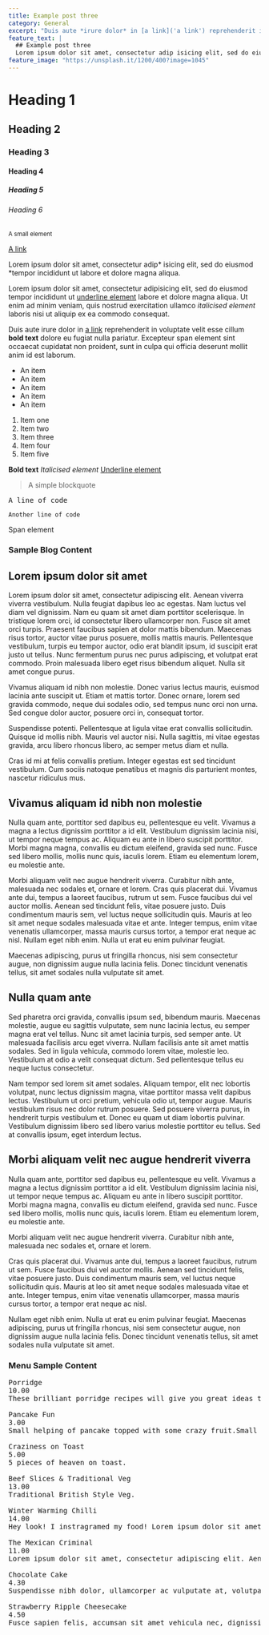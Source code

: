 ```yaml
---
title: Example post three
category: General
excerpt: "Duis aute *irure dolor* in [a link]('a link') reprehenderit in voluptate velit esse cillum **bold text** dolore eu fugiat nulla pariatur. Excepteur <span>span element</span> sint occaecat cupidatat non proident, sunt in culpa qui officia deserunt mollit anim id est laborum."
feature_text: |
  ## Example post three
  Lorem ipsum dolor sit amet, consectetur adip isicing elit, sed do eiusmod tempor incididunt ut labore et dolore magna aliqua
feature_image: "https://unsplash.it/1200/400?image=1045"
---
```


# Heading 1

## Heading 2

### Heading 3

#### Heading 4

##### Heading 5

###### Heading 6

<small>A small element</small>

[A link](# "A link")

Lorem ipsum dolor sit amet, consectetur adip* isicing elit, sed do eiusmod *tempor incididunt ut labore et dolore magna aliqua.

Lorem ipsum dolor sit amet, consectetur adipisicing elit, sed do eiusmod tempor incididunt ut <u>underline element</u> labore et dolore magna aliqua. Ut enim ad minim veniam, quis nostrud exercitation ullamco _italicised element_ laboris nisi ut aliquip ex ea commodo consequat.

Duis aute irure dolor in [a link](# "a link") reprehenderit in voluptate velit esse cillum **bold text** dolore eu fugiat nulla pariatur. Excepteur <span>span element</span> sint occaecat cupidatat non proident, sunt in culpa qui officia deserunt mollit anim id est laborum.

*   An item
*   An item
*   An item
*   An item
*   An item

1.  Item one
2.  Item two
3.  Item three
4.  Item four
5.  Item five

**Bold text** _Italicised element_ <u>Underline element</u>

> A simple blockquote

<pre>A line of code</pre>

`Another line of code`

<span>Span element</span>

### Sample Blog Content

## Lorem ipsum dolor sit amet

Lorem ipsum dolor sit amet, consectetur adipiscing elit. Aenean viverra viverra vestibulum. Nulla feugiat dapibus leo ac egestas. Nam luctus vel diam vel dignissim. Nam eu quam sit amet diam porttitor scelerisque. In tristique lorem orci, id consectetur libero ullamcorper non. Fusce sit amet orci turpis. Praesent faucibus sapien at dolor mattis bibendum. Maecenas risus tortor, auctor vitae purus posuere, mollis mattis mauris. Pellentesque vestibulum, turpis eu tempor auctor, odio erat blandit ipsum, id suscipit erat justo ut tellus. Nunc fermentum purus nec purus adipiscing, et volutpat erat commodo. Proin malesuada libero eget risus bibendum aliquet. Nulla sit amet congue purus.

Vivamus aliquam id nibh non molestie. Donec varius lectus mauris, euismod lacinia ante suscipit ut. Etiam et mattis tortor. Donec ornare, lorem sed gravida commodo, neque dui sodales odio, sed tempus nunc orci non urna. Sed congue dolor auctor, posuere orci in, consequat tortor.

Suspendisse potenti. Pellentesque at ligula vitae erat convallis sollicitudin. Quisque id mollis nibh. Mauris vel auctor nisi. Nulla sagittis, mi vitae egestas gravida, arcu libero rhoncus libero, ac semper metus diam et nulla.

Cras id mi at felis convallis pretium. Integer egestas est sed tincidunt vestibulum. Cum sociis natoque penatibus et magnis dis parturient montes, nascetur ridiculus mus.

## Vivamus aliquam id nibh non molestie

Nulla quam ante, porttitor sed dapibus eu, pellentesque eu velit. Vivamus a magna a lectus dignissim porttitor a id elit. Vestibulum dignissim lacinia nisi, ut tempor neque tempus ac. Aliquam eu ante in libero suscipit porttitor. Morbi magna magna, convallis eu dictum eleifend, gravida sed nunc. Fusce sed libero mollis, mollis nunc quis, iaculis lorem. Etiam eu elementum lorem, eu molestie ante.

Morbi aliquam velit nec augue hendrerit viverra. Curabitur nibh ante, malesuada nec sodales et, ornare et lorem. Cras quis placerat dui. Vivamus ante dui, tempus a laoreet faucibus, rutrum ut sem. Fusce faucibus dui vel auctor mollis. Aenean sed tincidunt felis, vitae posuere justo. Duis condimentum mauris sem, vel luctus neque sollicitudin quis. Mauris at leo sit amet neque sodales malesuada vitae et ante. Integer tempus, enim vitae venenatis ullamcorper, massa mauris cursus tortor, a tempor erat neque ac nisl. Nullam eget nibh enim. Nulla ut erat eu enim pulvinar feugiat.

Maecenas adipiscing, purus ut fringilla rhoncus, nisi sem consectetur augue, non dignissim augue nulla lacinia felis. Donec tincidunt venenatis tellus, sit amet sodales nulla vulputate sit amet.

## Nulla quam ante

Sed pharetra orci gravida, convallis ipsum sed, bibendum mauris. Maecenas molestie, augue eu sagittis vulputate, sem nunc lacinia lectus, eu semper magna erat vel tellus. Nunc sit amet lacinia turpis, sed semper ante. Ut malesuada facilisis arcu eget viverra. Nullam facilisis ante sit amet mattis sodales. Sed in ligula vehicula, commodo lorem vitae, molestie leo. Vestibulum at odio a velit consequat dictum. Sed pellentesque tellus eu neque luctus consectetur.

Nam tempor sed lorem sit amet sodales. Aliquam tempor, elit nec lobortis volutpat, nunc lectus dignissim magna, vitae porttitor massa velit dapibus lectus. Vestibulum ut orci pretium, vehicula odio ut, tempor augue. Mauris vestibulum risus nec dolor rutrum posuere. Sed posuere viverra purus, in hendrerit turpis vestibulum et. Donec eu quam ut diam lobortis pulvinar. Vestibulum dignissim libero sed libero varius molestie porttitor eu tellus. Sed at convallis ipsum, eget interdum lectus.

## Morbi aliquam velit nec augue hendrerit viverra

Nulla quam ante, porttitor sed dapibus eu, pellentesque eu velit. Vivamus a magna a lectus dignissim porttitor a id elit. Vestibulum dignissim lacinia nisi, ut tempor neque tempus ac. Aliquam eu ante in libero suscipit porttitor. Morbi magna magna, convallis eu dictum eleifend, gravida sed nunc. Fusce sed libero mollis, mollis nunc quis, iaculis lorem. Etiam eu elementum lorem, eu molestie ante.

Morbi aliquam velit nec augue hendrerit viverra. Curabitur nibh ante, malesuada nec sodales et, ornare et lorem.

Cras quis placerat dui. Vivamus ante dui, tempus a laoreet faucibus, rutrum ut sem. Fusce faucibus dui vel auctor mollis. Aenean sed tincidunt felis, vitae posuere justo. Duis condimentum mauris sem, vel luctus neque sollicitudin quis. Mauris at leo sit amet neque sodales malesuada vitae et ante. Integer tempus, enim vitae venenatis ullamcorper, massa mauris cursus tortor, a tempor erat neque ac nisl.

Nullam eget nibh enim. Nulla ut erat eu enim pulvinar feugiat. Maecenas adipiscing, purus ut fringilla rhoncus, nisi sem consectetur augue, non dignissim augue nulla lacinia felis. Donec tincidunt venenatis tellus, sit amet sodales nulla vulputate sit amet.

### Menu Sample Content

<pre>Porridge
10.00
These brilliant porridge recipes will give you great ideas to jazz up this breakfast favourite. Fruity, syrupy or nutty – give it a go.

Pancake Fun
3.00
Small helping of pancake topped with some crazy fruit.Small helping of pancake topped with some crazy fruitSmall helping of pancake topped with some crazy fruitSmall helping of pancake topped with some crazy fruit.

Craziness on Toast
5.00
5 pieces of heaven on toast.

Beef Slices & Traditional Veg
13.00
Traditional British Style Veg.

Winter Warming Chilli
14.00
Hey look! I instragramed my food! Lorem ipsum dolor sit amet, consectetur adipiscing elit. Aenean eget luctus lectus, a venenatis ipsum. Mauris quis accumsan sapien. Mauris lobortis condimentum malesuada. Lorem ipsum dolor sit amet, consectetur adipiscing.

The Mexican Criminal
11.00
Lorem ipsum dolor sit amet, consectetur adipiscing elit. Aenean eget luctus lectus, a venenatis ipsum. Mauris quis accumsan sapien. Mauris lobortis condimentum malesuada. Lorem ipsum dolor sit amet, consectetur adipiscing elit. Aliquam pellentesque risus.

Chocolate Cake
4.30
Suspendisse nibh dolor, ullamcorper ac vulputate at, volutpat eget neque. Ut orci purus, malesuada nec nisi at, consectetur volutpat mi. Nunc tincidunt porta nulla nec ornare. Nulla vitae diam rhoncus, tempus arcu eu, facilisis eros. Duis et varius mi, eg.

Strawberry Ripple Cheesecake
4.50
Fusce sapien felis, accumsan sit amet vehicula nec, dignissim id nisi. Donec lacinia in turpis dignissim gravida. Suspendisse potenti. Donec eu lacinia metus, eget elementum nibh. Donec aliquam dignissim ipsum non placerat. Ut aliquam dignissim facilisis.
</pre>
